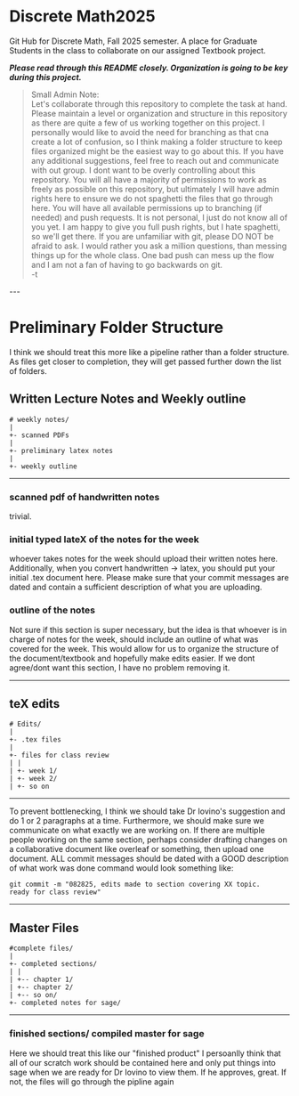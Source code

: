 # Discrete Math2025

Git Hub for Discrete Math, Fall 2025 semester. A place for Graduate Students in the class to collaborate on our assigned Textbook project.

<b>
<i>
Please read through this README closely. Organization is going to be key during this project.
</i>
</b>
<br>
<blockquote>
Small Admin Note: 
<br>
Let's collaborate through this repository to complete the task at hand. Please maintain a level or organization and structure in this repository as there are quite a few of us working together on this project. 
I personally would like to avoid the need for branching as that cna create a lot of confusion, so I think making a folder structure to keep files organized might be the easiest way to go about this.
If you have any additional suggestions, feel free to reach out and communicate with out group.
I dont want to be overly controlling about this repository. You will all have a majority of permissions to work as freely as possible on this repository, but ultimately I will have admin rights here to ensure we do not spaghetti the files that go through here. You will have all available permissions up to branching (if needed) and push requests. It is not personal, I just do not know all of you yet. I am happy to give you full push rights, but I hate spaghetti, so we'll get there.
If you are unfamiliar with git, please DO NOT be afraid to ask. I would rather you ask a million questions, than messing things up for the whole class. One bad push can mess up the flow and I am not a fan of having to go backwards on git.
<br>
                                                      -t
</blockquote>
---
                                                    
# Preliminary Folder Structure
I think we should treat this more like a pipeline rather than a folder structure. As files get closer to completion, they will get passed further down the list of folders.

## Written Lecture Notes and Weekly outline
```
# weekly notes/
|
+- scanned PDFs
|  
+- preliminary latex notes
|
+- weekly outline
```
---
### scanned pdf of handwritten notes
trivial.
### initial typed lateX of the notes for the week
whoever takes notes for the week should upload their written notes here.
Additionally, when you convert handwritten -> latex, you should put your initial .tex document here.
Please make sure that your commit messages are dated and contain a sufficient description of what you are uploading.
### outline of the notes
Not sure if this section is super necessary, but the idea is that whoever is in charge of notes for the week, should include an outline of what was covered for the week. This would allow for us to organize the structure of the document/textbook and hopefully make edits easier.
If we dont agree/dont want this section, I have no problem removing it.

---

## teX edits


```
# Edits/
|
+- .tex files
|
+- files for class review
| |
| +- week 1/
| +- week 2/
| +- so on
```
---
To prevent bottlenecking, I think we should take Dr Iovino's suggestion and do 1 or 2 paragraphs at a time. Furthermore, we should make sure we communicate on what exactly we are working on. If there are multiple people working on the same section, perhaps consider drafting changes on a collaborative document like overleaf or something, then upload one document.
ALL commit messages should be dated with a GOOD description of what work was done
 command would look something like:
 ```
git commit -m "082825, edits made to section covering XX topic.
ready for class review"
```

---

## Master Files
```
#complete files/
|
+- completed sections/
| |
| +-- chapter 1/
| +-- chapter 2/
| +-- so on/
+- completed notes for sage/
```

---

### finished sections/ compiled master for sage
Here we should treat this like our "finished product" 
I persoanlly think that all of our scratch work should be contained here and only put things into sage when we are ready for Dr Iovino to view them. If he approves, great. If not, the files will go through the pipline again
